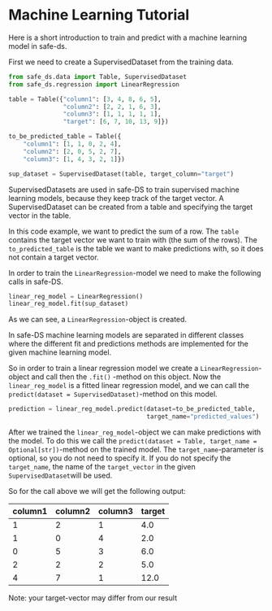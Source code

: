 # Machine Learning Tutorial

Here is a short introduction to train and predict with a machine learning model in safe-ds.

First we need to create a SupervisedDataset from the training data.

```python
from safe_ds.data import Table, SupervisedDataset
from safe_ds.regression import LinearRegression

table = Table({"column1": [3, 4, 8, 6, 5],
               "column2": [2, 2, 1, 6, 3],
               "column3": [1, 1, 1, 1, 1],
               "target": [6, 7, 10, 13, 9]})

to_be_predicted_table = Table({
    "column1": [1, 1, 0, 2, 4],
    "column2": [2, 0, 5, 2, 7],
    "column3": [1, 4, 3, 2, 1]})

sup_dataset = SupervisedDataset(table, target_column="target")
```

SupervisedDatasets are used in safe-DS to train supervised machine learning models, because they keep track of the target
vector. A SupervisedDataset can be created from a table and specifying the target vector in the table.

In this code example, we want to predict the sum of a row. The `table` contains the target vector we want to
train with (the sum of the rows). The `to_predicted_table` is the table we want to make predictions with, so it
does not contain a target vector.

In order to train the `LinearRegression`-model we need to make the following calls in safe-DS.

```python
linear_reg_model = LinearRegression()
linear_reg_model.fit(sup_dataset)
```

As we can see, a `LinearRegression`-object is created.

In safe-DS machine learning models are separated in different classes where the different fit and predictions methods
are implemented for the given machine learning model.

So in order to train a linear regression model we create a `LinearRegression`-object and call then the `.fit()`
-method on this object. Now the `linear_reg_model` is a fitted linear regression model, and we can call
the `predict(dataset = SupervisedDataset)`-method on this model.

```python
prediction = linear_reg_model.predict(dataset=to_be_predicted_table,
                                      target_name="predicted_values")
```

After we trained the `linear_reg_model`-object we can make predictions with the model. To do this we call the
`predict(dataset = Table, target_name = Optional[str])`-method on the trained model. The `target_name`-parameter
is optional, so you do not need to specify it. If you do not specify the `target_name`, the name of
the `target_vector` in the given `SupervisedDataset`will be used.

So for the call above we will get the following output:

| column1 | column2 | column3 | target |
| ------- | ------- | ------- | ------ |
| 1       | 2       | 1       | 4.0    |
| 1       | 0       | 4       | 2.0    |
| 0       | 5       | 3       | 6.0    |
| 2       | 2       | 2       | 5.0    |
| 4       | 7       | 1       | 12.0   |

Note: your target-vector may differ from our result
